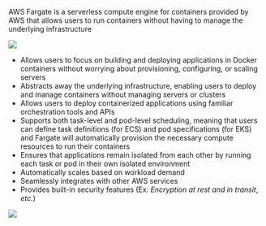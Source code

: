 AWS Fargate is a serverless compute engine for containers provided by AWS that allows users to run containers without having to manage the underlying infrastructure

![](https://github.com/JonmarCorpuz/SecondBrain/blob/main/Assets/AWS%20Fargate.png)

* Allows users to focus on building and deploying applications in Docker containers without worrying about provisioning, configuring, or scaling servers
* Abstracts away the underlying infrastructure, enabling users to deploy and manage containers without managing servers or clusters
* Allows users to deploy containerized applications using familiar orchestration tools and APIs
* Supports both task-level and pod-level scheduling, meaning that users can define task definitions (for ECS) and pod specifications (for EKS) and Fargate will automatically provision the necessary compute resources to run their containers
* Ensures that applications remain isolated from each other by running each task or pod in their own isolated environment
* Automatically scales based on workload demand
* Seamlessly integrates with other AWS services
* Provides built-in security features (Ex: *Encryption at rest and in transit*, *etc.*)

![](https://github.com/JonmarCorpuz/SecondBrain/blob/main/Assets/AWS%20Container.png)
